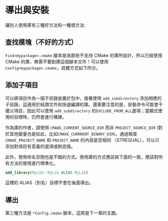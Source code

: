 # 導出與安裝

讓別人使用庫有三種好方法和一種壞方法:

## 查找模塊（不好的方式）

`Find<mypackage>.cmake` 腳本是為那些不支持 CMake 的庫所設計，所以已經使用 CMake 的庫，無需不要創建這個腳本文件！可以使用 `Config<mypackage>.cmake`，具體方式如下所示。

## 添加子項目

可以將項目作為一個子目錄放置於包中，接著使用 `add_subdirectory` 添加相應的子目錄，這適用於純頭文件和快速編譯的庫。還需要注意的是，安裝命令可能會干擾父項目，因此可以使用 `add_subdirectory` 的`EXCLUDE_FROM_ALL`選項；當顯式使用的目標時，仍然會進行構建。

作為庫的作者，請使用 `CMAKE_CURRENT_SOURCE_DIR` 而非 `PROJECT_SOURCE_DIR` (對於其他變量也是如此，比如`CMAKE_CURRRENT_BINARY_DIR`)。通過檢查 `CMAKE_PROJECT_NAME` 和 `PROJECT_NAME` 的內容是否相同 （STREQUAL），可以只添加對項目有意義的選項或默認值。

此外，使用命名空間也是不錯的方式。使用庫的方式應該與下面的一致，應該對所有方法的使用進行標準化。

```cmake
add_library(MyLib::MyLib ALIAS MyLib)
```

這裡的 ALIAS（別名）目標不會在後面導出。


## 導出

第三種方法是 `*Config.cmake` 腳本，這將是下一章的主題。
